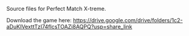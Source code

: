 Source files for Perfect Match X-treme.

Download the game here: https://drive.google.com/drive/folders/1c2-aDuKIVexttTzI74flcsTOAZi8AQPQ?usp=share_link
